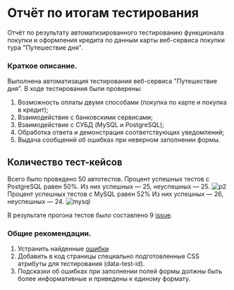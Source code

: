 # Отчёт по итогам тестирования
Отчёт по результату автоматизированного тестированию функционала покупки и оформления кредита по данным карты веб-сервиса покупки тура
"Путешествие дня".

### Краткое описание.
Выполнена автоматизация тестирования веб-сервиса "Путешествие дня". В ходе тестирования были проверены:

1) Возможность оплаты двумя способами (покупка по карте и покупка в кредит);
2) Взаимодействие с банковскими сервисами;
3) Взаимодействие с СУБД (MySQL и PostgreSQL);
4) Обработка ответа и демонстрация соответствующих уведомлений;
5) Выдача сообщений об ошибках при неверном заполнении формы.
## Количество тест-кейсов
Всего было проведено 50 автотестов. Процент успешных тестов с PostgreSQL равен 50%.
Из них успешных — 25, неуспешных — 25.
![p2](https://github.com/user-attachments/assets/14a699ce-5b8a-4be8-b937-0c196b628b0d)
Процент успешных тестов с MySQL равен 52%
Из них успешных — 26, неуспешных — 24.
![mysql](https://github.com/user-attachments/assets/ac86a633-912c-440b-95e6-742b2311adac)

В результате прогона тестов было составлено 9 [issue](https://github.com/AleksandrChernov81/Diplom/issues).

### Общие рекомендации.
1) Устранить найденные [ошибки](https://github.com/AleksandrChernov81/Diplom/issues)
2) Добавить в код страницы специально подготовленные CSS атрибуты для тестирования (data-test-id).
3) Подсказки об ошибках при заполнении полей формы должны быть более информативные и приведены к единому формату.
